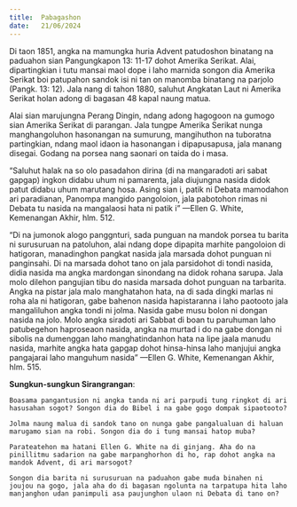 ```yaml
---
title:  Pabagashon
date:   21/06/2024
---
```


Di taon 1851, angka na mamungka huria Advent patudoshon binatang na paduahon sian Pangungkapon 13: 11-17 dohot Amerika Serikat. Alai, dipartingkian i tutu mansai maol dope i laho marnida songon dia Amerika Serikat boi patupahon sandok isi ni tan on manomba binatang na parjolo (Pangk. 13: 12). Jala nang di tahon 1880, saluhut Angkatan Laut ni Amerika Serikat holan adong di bagasan 48 kapal naung matua.

Alai sian marujungna Perang Dingin, ndang adong hagogoon na gumogo sian Amerika Serikat di parangan. Jala tungpe Amerika Serikat nunga manghangoluhon hasonangan na sumurung, mangihuthon na tuboratna partingkian, ndang maol idaon ia hasonangan i dipapusapusa, jala manang disegai. Godang na porsea nang saonari on taida do i masa.

“Saluhut halak na so olo pasadahon dirina (di na mangaradoti ari sabat gapgap) ingkon didabu uhum ni pamarenta, jala diujungna nasida didok patut didabu uhum marutang hosa. Asing sian i, patik ni Debata mamodahon ari paradianan, Panompa mangido pangoloion, jala pabotohon rimas ni Debata tu nasida na mangalaosi hata ni patik i” —Ellen G. White, Kemenangan Akhir, hlm. 512.

“Di na jumonok alogo panggnturi, sada punguan na mandok porsea tu barita ni surusuruan na patoluhon, alai ndang dope dipapita marhite pangoloion di hatigoran, manadinghon pangkat nasida jala marsada dohot punguan ni panginsahi. Di na marsada dohot tano on jala parsidohot di tondi nasida, didia nasida ma angka mardongan sinondang na didok rohana sarupa. Jala molo dilehon pangujian tibu do nasida marsada dohot punguan na tarbarita. Angka na pistar jala malo manghatahon hata, na di sada dingki marlas ni roha ala ni hatigoran, gabe bahenon nasida hapistaranna i laho paotooto jala mangaliluhon angka tondi ni jolma. Nasida gabe musu bolon ni dongan nasida na jolo. Molo angka siradoti ari Sabbat di boan tu paruhuman laho patubegehon haproseaon nasida, angka na murtad i do na gabe dongan ni sibolis na dumenggan laho manghatindanhon hata na lipe jaala manudu nasida, marhite angka hata gapgap dohot hinsa-hinsa laho manjujui angka pangajarai laho manguhum nasida” —Ellen G. White, Kemenangan Akhir, hlm. 515.

**Sungkun-sungkun Sirangrangan**:

`Boasama pangantusion ni angka tanda ni ari parpudi tung ringkot di ari hasusahan sogot? Songon dia do Bibel i na gabe gogo dompak sipaotooto?`

`Jolma naung malua di sandok tano on nunga gabe pangalualuan di haluan marugamo sian na robi. Songon dia do i tung mansai hatop muba?`

`Parateatehon ma hatani Ellen G. White na di ginjang. Aha do na pinillitmu sadarion na gabe marpanghorhon di ho, rap dohot angka na mandok Advent, di ari marsogot?`

`Songon dia barita ni surusuruan na paduahon gabe muda binahen ni joujou na gogo, jala aha do di bagasan ngolunta na tarpatupa hita laho manjanghon udan panimpuli asa paujunghon ulaon ni Debata di tano on?`